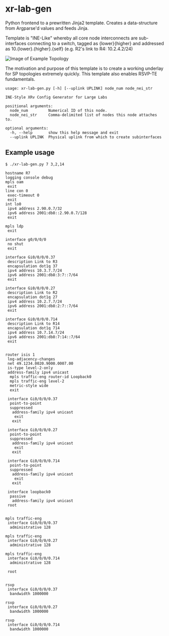 # xr-lab-gen 

Python frontend to a prewritten Jinja2 template. Creates a data-structure from Argparse'd values and feeds Jinja. 

Template is "INE-Like" whereby all core node interconnects are sub-interfaces connecting to a switch, tagged as {lower}{higher} and addressed as 10.{lower}.{higher}.{self} (e.g. R2's link to R4: 10.2.4.2/24)

![Image of Example Topology](https://i.imgur.com/dzIfi3Q.png)

The motivation and purpose of this template is to create a working underlay for SP topologies extremely quickly. This template also enables RSVP-TE fundamentals.
```
usage: xr-lab-gen.py [-h] [--uplink UPLINK] node_num node_nei_str

INE-Style XRv Config Generator for Large Labs

positional arguments:
  node_num         Numerical ID of this node.
  node_nei_str     Comma-delimited list of nodes this node attaches to.

optional arguments:
  -h, --help       show this help message and exit
  --uplink UPLINK  Physical uplink from which to create subinterfaces
```
## Example usage

```
$ ./xr-lab-gen.py 7 3,2,14

hostname R7
logging console debug
mpls oam
 exit
line con 0
 exec-timeout 0
 exit
int lo0
 ipv4 address 2.90.0.7/32
 ipv6 address 2001:db8::2.90.0.7/128
 exit

mpls ldp
 exit

interface g0/0/0/0
 no shut
 exit

interface Gi0/0/0/0.37
 description Link to R3
 encapsulation dot1q 37
 ipv4 address 10.3.7.7/24
 ipv6 address 2001:db8:3:7::7/64
 exit

interface Gi0/0/0/0.27
 description Link to R2
 encapsulation dot1q 27
 ipv4 address 10.2.7.7/24
 ipv6 address 2001:db8:2:7::7/64
 exit

interface Gi0/0/0/0.714
 description Link to R14
 encapsulation dot1q 714
 ipv4 address 10.7.14.7/24
 ipv6 address 2001:db8:7:14::7/64
 exit


router isis 1
 log-adjacency-changes
 net 49.1234.0020.9000.0007.00
 is-type level-2-only
 address-family ipv4 unicast
  mpls traffic-eng router-id Loopback0
  mpls traffic-eng level-2
  metric-style wide
  exit

 interface Gi0/0/0/0.37
  point-to-point
  suppressed
   address-family ipv4 unicast
    exit
   exit

 interface Gi0/0/0/0.27
  point-to-point
  suppressed
   address-family ipv4 unicast
    exit
   exit

 interface Gi0/0/0/0.714
  point-to-point
  suppressed
   address-family ipv4 unicast
    exit
   exit

 interface loopback0
  passive
   address-family ipv4 unicast
 root


mpls traffic-eng
 interface Gi0/0/0/0.37
  administrative 128

mpls traffic-eng
 interface Gi0/0/0/0.27
  administrative 128

mpls traffic-eng
 interface Gi0/0/0/0.714
  administrative 128

 root


rsvp
 interface Gi0/0/0/0.37
  bandwidth 1000000

rsvp
 interface Gi0/0/0/0.27
  bandwidth 1000000

rsvp
 interface Gi0/0/0/0.714
  bandwidth 1000000
```
